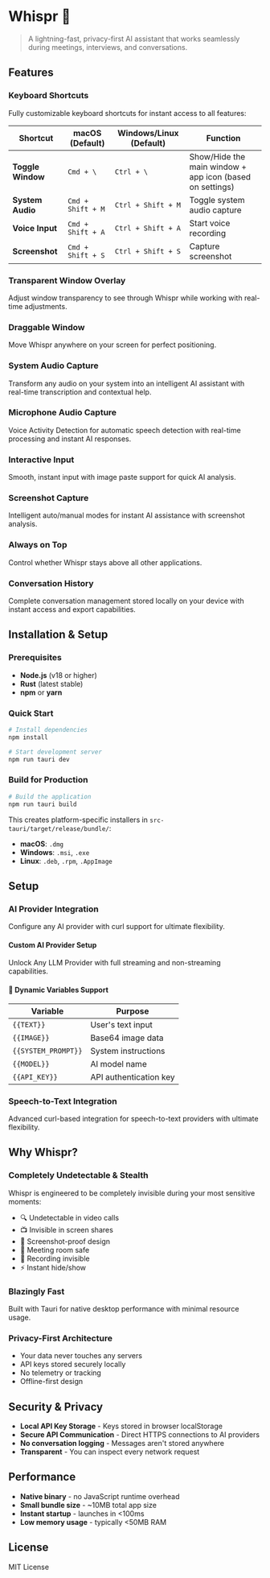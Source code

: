 # Whispr 🚀

> A lightning-fast, privacy-first AI assistant that works seamlessly during meetings, interviews, and conversations.

## Features

### **Keyboard Shortcuts**

Fully customizable keyboard shortcuts for instant access to all features:

| Shortcut          | macOS (Default)   | Windows/Linux (Default) | Function                                                 |
| ----------------- | ----------------- | ----------------------- | -------------------------------------------------------- |
| **Toggle Window** | `Cmd + \`         | `Ctrl + \`              | Show/Hide the main window + app icon (based on settings) |
| **System Audio**  | `Cmd + Shift + M` | `Ctrl + Shift + M`      | Toggle system audio capture                              |
| **Voice Input**   | `Cmd + Shift + A` | `Ctrl + Shift + A`      | Start voice recording                                    |
| **Screenshot**    | `Cmd + Shift + S` | `Ctrl + Shift + S`      | Capture screenshot                                       |

### **Transparent Window Overlay**

Adjust window transparency to see through Whispr while working with real-time adjustments.

### **Draggable Window**

Move Whispr anywhere on your screen for perfect positioning.

### **System Audio Capture**

Transform any audio on your system into an intelligent AI assistant with real-time transcription and contextual help.

### **Microphone Audio Capture**

Voice Activity Detection for automatic speech detection with real-time processing and instant AI responses.

### **Interactive Input**

Smooth, instant input with image paste support for quick AI analysis.

### **Screenshot Capture**

Intelligent auto/manual modes for instant AI assistance with screenshot analysis.

### **Always on Top**

Control whether Whispr stays above all other applications.

### **Conversation History**

Complete conversation management stored locally on your device with instant access and export capabilities.

## Installation & Setup

### Prerequisites

- **Node.js** (v18 or higher)
- **Rust** (latest stable)
- **npm** or **yarn**

### Quick Start

```bash
# Install dependencies
npm install

# Start development server
npm run tauri dev
```

### Build for Production

```bash
# Build the application
npm run tauri build
```

This creates platform-specific installers in `src-tauri/target/release/bundle/`:

- **macOS**: `.dmg`
- **Windows**: `.msi`, `.exe`
- **Linux**: `.deb`, `.rpm`, `.AppImage`

## Setup

### **AI Provider Integration**

Configure any AI provider with curl support for ultimate flexibility.

#### **Custom AI Provider Setup**

Unlock Any LLM Provider with full streaming and non-streaming capabilities.

#### **🔧 Dynamic Variables Support**

| Variable            | Purpose                |
| ------------------- | ---------------------- |
| `{{TEXT}}`          | User's text input      |
| `{{IMAGE}}`         | Base64 image data      |
| `{{SYSTEM_PROMPT}}` | System instructions    |
| `{{MODEL}}`         | AI model name          |
| `{{API_KEY}}`       | API authentication key |

### **Speech-to-Text Integration**

Advanced curl-based integration for speech-to-text providers with ultimate flexibility.

## Why Whispr?

### **Completely Undetectable & Stealth**

Whispr is engineered to be completely invisible during your most sensitive moments:

- 🔍 Undetectable in video calls
- 📺 Invisible in screen shares
- 📸 Screenshot-proof design
- 🏢 Meeting room safe
- 🎥 Recording invisible
- ⚡ Instant hide/show

### **Blazingly Fast**

Built with Tauri for native desktop performance with minimal resource usage.

### **Privacy-First Architecture**

- Your data never touches any servers
- API keys stored securely locally
- No telemetry or tracking
- Offline-first design

## Security & Privacy

- **Local API Key Storage** - Keys stored in browser localStorage
- **Secure API Communication** - Direct HTTPS connections to AI providers
- **No conversation logging** - Messages aren't stored anywhere
- **Transparent** - You can inspect every network request

## Performance

- **Native binary** - no JavaScript runtime overhead
- **Small bundle size** - ~10MB total app size
- **Instant startup** - launches in <100ms
- **Low memory usage** - typically <50MB RAM

## License

MIT License

